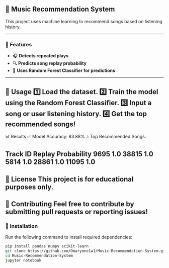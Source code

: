 ## 🎵 Music Recommendation System  

This project uses machine learning to recommend songs based on listening history.  

---

### 🚀 Features  
- 🎧 **Detects repeated plays**  
- 🔍 **Predicts song replay probability**  
- 🌲 **Uses Random Forest Classifier for predictions**  

---
📌 Usage
1️⃣ Load the dataset.
2️⃣ Train the model using the Random Forest Classifier.
3️⃣ Input a song or user listening history.
4️⃣ Get the top recommended songs!
---
📊 Results
✅ Model Accuracy: 83.88%
🎶 Top Recommended Songs:

Track ID	Replay Probability
9695	1.0
38815	1.0
5814	1.0
28861	1.0
11095	1.0
---
📜 License
This project is for educational purposes only.
---
🤝 Contributing
Feel free to contribute by submitting pull requests or reporting issues!
---

### 🔧 Installation  
Run the following command to install required dependencies:  
```bash
pip install pandas numpy scikit-learn
git clone https://github.com/Omaryone1w1/Music-Recommendation-System.git  
cd Music-Recommendation-System  
jupyter notebook  
